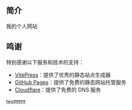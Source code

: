 ## 简介

我的个人网站

## 鸣谢

特别感谢以下服务和技术的支持：

- [VitePress](https://vitepress.dev/)：提供了优秀的静态站点生成器
- [GitHub Pages](https://pages.github.com/)：提供了免费的静态网站托管服务
- [Cloudflare](https://www.cloudflare.com/)：提供了免费的 DNS 服务

testtttttt
